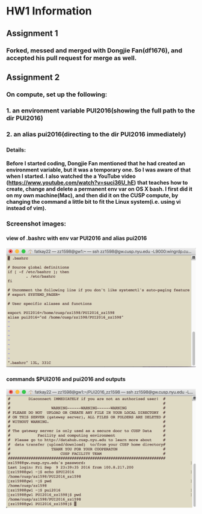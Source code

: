 # HW1 Information

## Assignment 1
### Forked, messed and merged with Dongjie Fan(df1676), and accepted his pull request for merge as well.

## Assignment 2
### On compute, set up the following:
### 1. an environment variable PUI2016(showing the full path to the dir PUI2016)
### 2. an alias pui2016(directing to the dir PUI2016 immediately)
###
#### Details:
#### Before I started coding, Dongjie Fan mentioned that he had created an environment variable, but it was a temporary one. So I was aware of that when I started. I also watched the a YouTube video (https://www.youtube.com/watch?v=suci36U_hE) that teaches how to create, change and delete a permanent env var on OS X bash. I first did it on my own machine(Mac), and then did it on the CUSP compute, by changing the command a little bit to fit the Linux system(i.e. using vi instead of vim).
####
### Screenshot images:

#### view of .bashrc with env var PUI2016 and alias pui2016
![Screenshot 1 Assignment 2: my .bashrc with env var PUI2016 and alias pui2016](HW1_SS1_bashrc.png)

#### commands $PUI2016 and pui2016 and outputs
![Screenshot 2 Assignment 2: my commands using $PUI2016 and the pui2016 alias](HW1_SS2_ev_alias.png)





